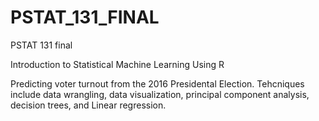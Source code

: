 # PSTAT_131_FINAL
PSTAT 131 final

Introduction to Statistical Machine Learning Using R

Predicting voter turnout from the 2016 Presidental Election.
Tehcniques include data wrangling, data visualization, principal component analysis, decision trees, and Linear regression.

